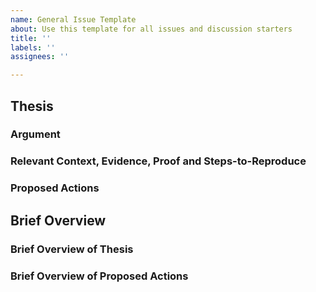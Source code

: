 ```yaml
---
name: General Issue Template
about: Use this template for all issues and discussion starters
title: ''
labels: ''
assignees: ''

---
```


<!-- INSTRUCTIONS: -->
<!-- These are comments, they're written like this inside arrow-dash brackets -->
<!-- These comments are here to provide guidance to you -->
<!-- These comments are not rendered in the final output -->

<!-- STRUCTURE: -->
<!-- "Thesis" section: Present your complete case -->
<!-- "Brief Overview" section: Condense your thesis into a brief overview -->

## Thesis

### Argument
<!-- State your issue or idea as a clear argument -->
<!-- This helps us evaluate it effectively -->

### Relevant Context, Evidence, Proof and Steps-to-Reproduce
<!-- Provide relevant supporting details for the argument -->
<!-- Good faith matters most - share what you know, even if incomplete -->

### Proposed Actions
<!-- What actions do you propose we take? -->
<!-- Connect the proposed actions to the argument -->
<!-- Unsure? Best guesses welcome - just clearly note your uncertainty -->
<!-- "Let's discuss this further" is a valid action too -->

## Brief Overview

### Brief Overview of Thesis
<!-- Summarise your argument and evidence into a few key points -->


### Brief Overview of Proposed Actions
<!-- Summarise your proposed actions into a few key points -->
